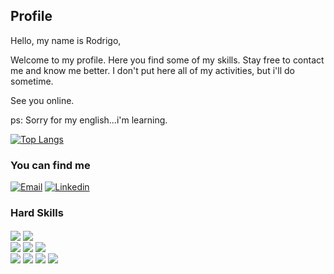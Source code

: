  
## Profile
Hello, my name is Rodrigo,

Welcome to my profile. 
Here you find some of my skills.
Stay free to contact me and know me better.
I don't put here all of my activities, but i'll do sometime.

See you online.

ps: Sorry for my english...i'm learning.

[![Top Langs](https://github-readme-stats.vercel.app/api/top-langs/?username=rlimax&theme=blue-green)]()

<!-- [![Top Langs](https://github-readme-stats.vercel.app/api/top-langs/?username=rlimax&layout=compact)](https://github.com/anuraghazra/github-readme-stats) -->
<!-- ![Rlimax's GitHub stats](https://github-readme-stats.vercel.app/api?username=rlimax&show_icons=true&theme=radical) -->

### You can find me
[![Email](https://img.shields.io/badge/Gmail-D14836?style=for-the-badge&logo=gmail&logoColor=white)](mailto://rodrigoetb@gmail.com)
[![Linkedin](https://img.shields.io/badge/LinkedIn-0077B5?style=for-the-badge&logo=linkedin&logoColor=white)](https://www.linkedin.com/in/rodrigo-lima-7269a226/)

### Hard Skills
<div style="display: inline_block">
<img align="center" src="https://img.shields.io/badge/C%23-239120?style=for-the-badge&logo=c-sharp&logoColor=white"/>
<img align="center" src="https://img.shields.io/badge/Java-ED8B00?style=for-the-badge&logo=java&logoColor=white"/>
<br/>
<img align="center" src="https://img.shields.io/badge/HTML5-E34F26?style=for-the-badge&logo=html5&logoColor=white"/>
<img align="center" src="https://img.shields.io/badge/CSS3-1572B6?style=for-the-badge&logo=css3&logoColor=white"/>
<img align="center" src="https://img.shields.io/badge/JavaScript-F7DF1E?style=for-the-badge&logo=javascript&logoColor=black"/>
<br/>
<img align="center" src="https://img.shields.io/badge/Oracle-F80000?style=for-the-badge&logo=oracle&logoColor=black"/>
<img align="center" src="https://img.shields.io/badge/PostgreSQL-316192?style=for-the-badge&logo=postgresql&logoColor=white"/>
<img align="center" src="https://img.shields.io/badge/Microsoft_SQL_Server-CC2927?style=for-the-badge&logo=microsoft-sql-server&logoColor=white"/>
<img align="center" src="https://img.shields.io/badge/MySQL-005C84?style=for-the-badge&logo=mysql&logoColor=white"/>
</div>



